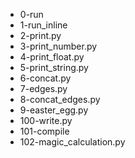 * 0-run
* 1-run_inline
* 2-print.py
* 3-print_number.py
* 4-print_float.py
* 5-print_string.py
* 6-concat.py
* 7-edges.py
* 8-concat_edges.py
* 9-easter_egg.py
* 100-write.py
* 101-compile
* 102-magic_calculation.py
